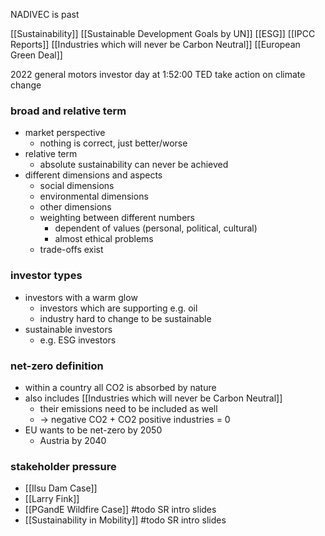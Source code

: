 NADIVEC is past

[[Sustainability]]
[[Sustainable Development Goals by UN]]
[[ESG]]
[[IPCC Reports]]
[[Industries which will never be Carbon Neutral]]
[[European Green Deal]]

2022 general motors investor day at 1:52:00
TED take action on climate change
### broad and relative term
- market perspective
	- nothing is correct, just better/worse
- relative term
	- absolute sustainability can never be achieved
- different dimensions and aspects
	- social dimensions
	- environmental dimensions
	- other dimensions
	- weighting between different numbers
		- dependent of values (personal, political, cultural)
		- almost ethical problems
	- trade-offs exist
### investor types
- investors with a warm glow
	- investors which are supporting e.g. oil
	- industry hard to change to be sustainable 
- sustainable investors
	- e.g. ESG investors
### net-zero definition
- within a country all CO2 is absorbed by nature
- also includes [[Industries which will never be Carbon Neutral]]
	- their emissions need to be included as well
	- -> negative CO2 + CO2 positive industries = 0
- EU wants to be net-zero by 2050
	- Austria by 2040
### stakeholder pressure
- [[Ilsu Dam Case]]
- [[Larry Fink]]
- [[PGandE Wildfire Case]] #todo SR intro slides
- [[Sustainability in Mobility]] #todo SR intro slides